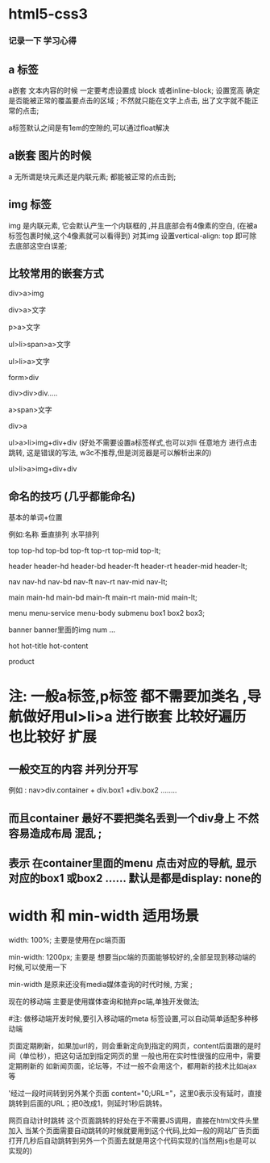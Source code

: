 # html5-css3

### 记录一下 学习心得

## a 标签

a嵌套 文本内容的时候 一定要考虑设置成 block 或者inline-block; 
设置宽高 确定是否能被正常的覆盖要点击的区域 ;
不然就只能在文字上点击, 出了文字就不能正常的点击;

a标签默认之间是有1em的空隙的,可以通过float解决

## a嵌套 图片的时候

a 无所谓是块元素还是内联元素; 都能被正常的点击到;


## img 标签

img 是内联元素, 它会默认产生一个内联框的 ,并且底部会有4像素的空白, (在被a标签包裹时候,这个4像素就可以看得到)
对其img 设置vertical-align: top 即可除去底部这空白误差;


## 比较常用的嵌套方式

div>a>img

div>a>文字

p>a>文字

ul>li>span>a>文字

ul>li>a>文字

form>div

div>div>div.....

a>span>文字

div>a 

ul>a>li>img+div+div (好处不需要设置a标签样式,也可以对li 任意地方 进行点击跳转,  这是错误的写法, w3c不推荐,但是浏览器是可以解析出来的)  

ul>li>a>img+div+div 

## 命名的技巧 (几乎都能命名)

基本的单词+位置

例如:名称     垂直排列                                           水平排列

top    top-hd top-bd top-ft                  top-rt top-mid top-lt;

header header-hd header-bd header-ft         header-rt header-mid header-lt;

nav    nav-hd nav-bd nav-ft                     nav-rt nav-mid nav-lt;

main   main-hd main-bd main-ft               main-rt main-mid main-lt;

menu   menu-service  menu-body   submenu box1 box2 box3;

banner banner里面的img  num ...

hot  hot-title hot-content  

product

# 注: 一般a标签,p标签 都不需要加类名 ,导航做好用ul>li>a 进行嵌套 比较好遍历 也比较好 扩展


##  一般交互的内容 并列分开写 

例如 :
nav>div.container  +  div.box1  +div.box2  ........

## 而且container 最好不要把类名丢到一个div身上  不然 容易造成布局 混乱 ; 
## 表示 在container里面的menu 点击对应的导航, 显示对应的box1 或box2 ...... 默认是都是display: none的


# width 和 min-width 适用场景

width: 100%; 主要是使用在pc端页面

min-width: 1200px; 主要是 想要当pc端的页面能够较好的,全部呈现到移动端的时候,可以使用一下

min-width 是原来还没有media媒体查询的时代时候, 方案 ;

现在的移动端 主要是使用媒体查询和抛弃pc端,单独开发做法;

#注: 做移动端开发时候,要引入移动端的meta 标签设置,可以自动简单适配多种移动端

页面定期刷新，如果加url的，则会重新定向到指定的网页，content后面跟的是时间（单位秒），把这句话加到指定网页的<head></head>里
一般也用在实时性很强的应用中，需要定期刷新的
如新闻页面，论坛等，不过一般不会用这个，都用新的技术比如ajax等

<meta http-equiv="refresh" content="0; url=">'经过一段时间转到另外某个页面
content="0;URL="，这里0表示没有延时，直接跳转到后面的URL；把0改成1，则延时1秒后跳转。

网页自动计时跳转
这个页面跳转的好处在于不需要JS调用，直接在html文件头里加入 
<meta http-equiv="refresh[刷新-这里指定动作]" content="5[这里是时间];url=/article[这里是跳转的URL]"> 
当某个页面需要自动跳转的时候就要用到这个代码,比如一般的网站广告页面打开几秒后自动跳转到另外一个页面去就是用这个代码实现的(当然用js也是可以实现的)
  <!--[if lt IE 9]>
  
    <meta http-equiv="refresh" content="0;ie.html" />
    
  <![endif]-->
